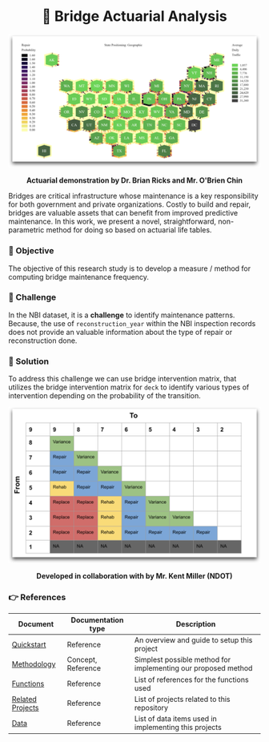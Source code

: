<h1 align='center'>
🌉  Bridge Actuarial Analysis 
</h1>

![actuarial hexagon](images/hexagon-actuarial.png)
<p align='center'><b> Actuarial demonstration by Dr. Brian Ricks and Mr. O'Brien Chin </b> </p>

Bridges are critical infrastructure whose maintenance is a key responsibility for both government and private organizations. Costly to build and repair, bridges are valuable assets that can benefit from improved predictive maintenance. In this work, we present a novel, straightforward, non-parametric method for doing so based on actuarial life tables.

### 🎯 Objective

The objective of this research study is to develop a measure / method for computing bridge maintenance frequency.

### 💪 Challenge

In the NBI dataset, it is a **challenge** to identify maintenance patterns. Because, the use of `reconstruction_year` within the NBI inspection records does not provide an valuable information about the type of repair or reconstruction done.

### 🧪 Solution

 To address this challenge we can use bridge intervention matrix, that utilizes the bridge intervention matrix for `deck` to identify various types of intervention depending on the probability of the transition.
 
![Deck Bridge Intervention Matrix](images/intervention-matrix.png)
<p align='center'><b> Developed in collaboration with by Mr. Kent Miller (NDOT)</b> </p>

### 👉 References

| Document      | Documentation type | Description |
| ------------- | ------------------ | ----------- |
| [Quickstart](docs/quickstart.md) | Reference | An overview and guide to setup this project |
| [Methodology](docs/methodology.md) | Concept, Reference | Simplest possible method for implementing our proposed method |
| [Functions](docs/functions.md) | Reference | List of references for the functions used|
| [Related Projects](docs/related-projects.md) | Reference | List of projects related to this repository |
| [Data](docs/data.md) | Reference | List of data items used in implementing this projects |
